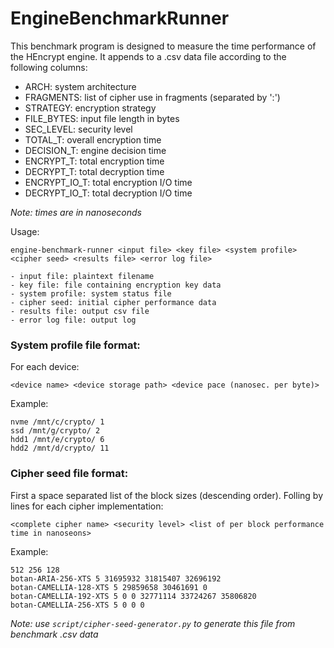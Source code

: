 # EngineBenchmarkRunner

This benchmark program is designed to measure the time performance of the HEncrypt engine. It appends to a .csv data file according to the following columns:

- ARCH: system architecture
- FRAGMENTS: list of cipher use in fragments (separated by ':')
- STRATEGY: encryption strategy
- FILE_BYTES: input file length in bytes
- SEC_LEVEL: security level
- TOTAL_T: overall encryption time
- DECISION_T: engine decision time
- ENCRYPT_T: total encryption time
- DECRYPT_T: total decryption time
- ENCRYPT_IO_T: total encryption I/O time
- DECRYPT_IO_T: total decryption I/O time

*Note: times are in nanoseconds*

Usage:

    engine-benchmark-runner <input file> <key file> <system profile> <cipher seed> <results file> <error log file>

    - input file: plaintext filename
    - key file: file containing encryption key data
    - system profile: system status file
    - cipher seed: initial cipher performance data
    - results file: output csv file
    - error log file: output log

### System profile file format:

For each device:

`<device name> <device storage path> <device pace (nanosec. per byte)>`

Example:

    nvme /mnt/c/crypto/ 1
    ssd /mnt/g/crypto/ 2
    hdd1 /mnt/e/crypto/ 6
    hdd2 /mnt/d/crypto/ 11

### Cipher seed file format:

First a space separated list of the block sizes (descending order). Folling by lines for each cipher implementation:

`<complete cipher name> <security level> <list of per block performance time in nanoseons>` 

Example:

    512 256 128
    botan-ARIA-256-XTS 5 31695932 31815407 32696192
    botan-CAMELLIA-128-XTS 5 29859658 30461691 0
    botan-CAMELLIA-192-XTS 5 0 0 32771114 33724267 35806820
    botan-CAMELLIA-256-XTS 5 0 0 0

*Note: use `script/cipher-seed-generator.py` to generate this file from benchmark .csv data*